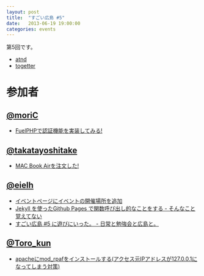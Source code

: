```yaml
---
layout: post
title:  "すごい広島 #5"
date:   2013-06-19 19:00:00
categories: events
---
```


第5回です。

* [atnd](http://atnd.org/events/40559)
* [togetter](http://togetter.com/li/521209)

<!-- 概要 -->

# 参加者

## [@moriC](https://twitter.com/CentBoss)

* [FuelPHPで認証機能を実装してみる!](http://blog.mori-theta.net/?p=102)

## [@takatayoshitake](https://twitter.com/takatayoshitake)

* [MAC Book Airを注文した!](http://tktstudy.blogspot.jp/2013/06/20130619-5.html)

## [@eielh](https://twitter.com/eielh)

* [イベントページにイベントの開催場所を追加](https://github.com/great-h/great-h.github.io/pull/110)
* [Jekyll を使ったGithub Pages で関数呼び出し的なことをする - そんなこと覚えてない](http://blog.eiel.info/blog/2013/06/19/jekyll-on-function/)
* [すごい広島 #5 に遊びにいった。 - 日常と勉強会と広島と。](http://eielh-life.tumblr.com/post/53368072707/5)

## [@Toro_kun](https://twitter.com/Toro_kun)

* [apacheにmod_rpafをインストールする(アクセス元IPアドレスが127.0.0.1になってしまう対策)](http://106n.net/toro/blog/?p=951)
